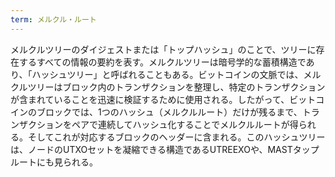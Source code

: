 ```yaml
---
term: メルクル・ルート
---
```

メルクルツリーのダイジェストまたは「トップハッシュ」のことで、ツリーに存在するすべての情報の要約を表す。メルクルツリーは暗号学的な蓄積構造であり、「ハッシュツリー」と呼ばれることもある。ビットコインの文脈では、メルクルツリーはブロック内のトランザクションを整理し、特定のトランザクションが含まれていることを迅速に検証するために使用される。したがって、ビットコインのブロックでは、1つのハッシュ（メルクルルート）だけが残るまで、トランザクションをペアで連続してハッシュ化することでメルクルルートが得られる。そしてこれが対応するブロックのヘッダーに含まれる。このハッシュツリーは、ノードのUTXOセットを凝縮できる構造であるUTREEXOや、MASTタップルートにも見られる。
